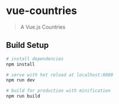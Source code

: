 # vue-countries

> A Vue.js Countries

## Build Setup

```bash
# install dependencies
npm install

# serve with hot reload at localhost:8080
npm run dev

# build for production with minification
npm run build

```
